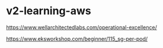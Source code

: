# v2-learning-aws


https://www.wellarchitectedlabs.com/operational-excellence/

https://www.eksworkshop.com/beginner/115_sg-per-pod/

